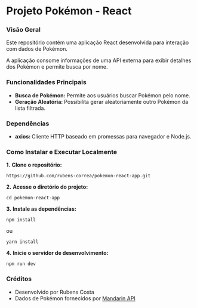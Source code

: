 # Projeto Pokémon - React

### Visão Geral

Este repositório contém uma aplicação React desenvolvida para interação com dados de Pokémon.

A aplicação consome informações de uma API externa para exibir detalhes dos Pokémon e permite busca por nome.

### Funcionalidades Principais
<ul>
 <li><b>Busca de Pokémon: </b>Permite aos usuários buscar Pokémon pelo nome.</li>
 <li><b>Geração Aleatória: </b>Possibilita gerar aleatoriamente outro Pokémon da lista filtrada.</li>
</ul>

### Dependências

<ul>
 <li><b>axios: </b>Cliente HTTP baseado em promessas para navegador e Node.js.</li>
</ul>

### Como Instalar e Executar Localmente
<b>1.</b> **Clone o repositório:**

```
https://github.com/rubens-correa/pokemon-react-app.git
```

<b>2.</b> **Acesse o diretório do projeto:**

```
cd pokemon-react-app
```

<b>3.</b> **Instale as dependências:**

```
npm install
```
ou
```
yarn install
```

<b>4.</b> **Inicie o servidor de desenvolvimento:**

```
npm run dev
```

### Créditos

<ul>
 <li>Desenvolvido por Rubens Costa</li>
 <li>Dados de Pokémon fornecidos por <a href="https://dev-api-teste.mandarin.com.br/pokemons">Mandarin API</a></li>
</ul>
